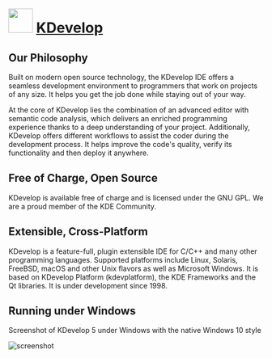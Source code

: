 ﻿# <img src="https://raw.githubusercontent.com/chtof/chocolatey-packages/master/automatic/kdevelop/kdevelop.png" width="48" height="48"/> [KDevelop](https://chocolatey.org/packages/kdevelop)

## Our Philosophy
Built on modern open source technology, the KDevelop IDE offers a seamless development environment to programmers that work on projects of any size. It helps you get the job done while staying out of your way.

At the core of KDevelop lies the combination of an advanced editor with semantic code analysis, which delivers an enriched programming experience thanks to a deep understanding of your project. Additionally, KDevelop offers different workflows to assist the coder during the development process. It helps improve the code's quality, verify its functionality and then deploy it anywhere.

## Free of Charge, Open Source
KDevelop is available free of charge and is licensed under the GNU GPL.
We are a proud member of the KDE Community.

## Extensible, Cross-Platform
KDevelop is a feature-full, plugin extensible IDE for C/C++ and many other programming languages. Supported platforms include Linux, Solaris, FreeBSD, macOS and other Unix flavors as well as Microsoft Windows. It is based on KDevelop Platform (kdevplatform), the KDE Frameworks and the Qt libraries. It is under development since 1998.

## Running under Windows
Screenshot of KDevelop 5 under Windows with the native Windows 10 style

![screenshot](https://cdn.jsdelivr.net/gh/chtof/chocolatey-packages/automatic/kdevelop/screenshot.png)